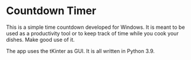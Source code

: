 # Countdown Timer

This is a simple time countdown developed for Windows. It is meant to be used as a productivity tool or to keep track of time while you cook your dishes. Make good use of it. 

The app uses the tKinter as GUI. It is all written in Python 3.9. 